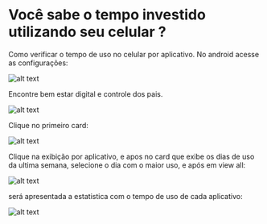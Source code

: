 # Você sabe o tempo investido utilizando seu celular ? 



Como verificar o tempo de uso no celular por aplicativo.
 No android acesse as configurações:

 ![alt text](./img/image.png)


 Encontre bem estar digital e controle dos pais.

 ![alt text](./img/image-1.png)

Clique no primeiro card:

![alt text](./img/image-2.png)

Clique na exibição por aplicativo, e apos no card que exibe os dias de uso da ultima semana, selecione o dia com o maior uso, e após em view all:

![alt text](./img/image-4.png)

será apresentada a estatistica com o tempo de uso de cada aplicativo:

![alt text](./img/image-5.png)


